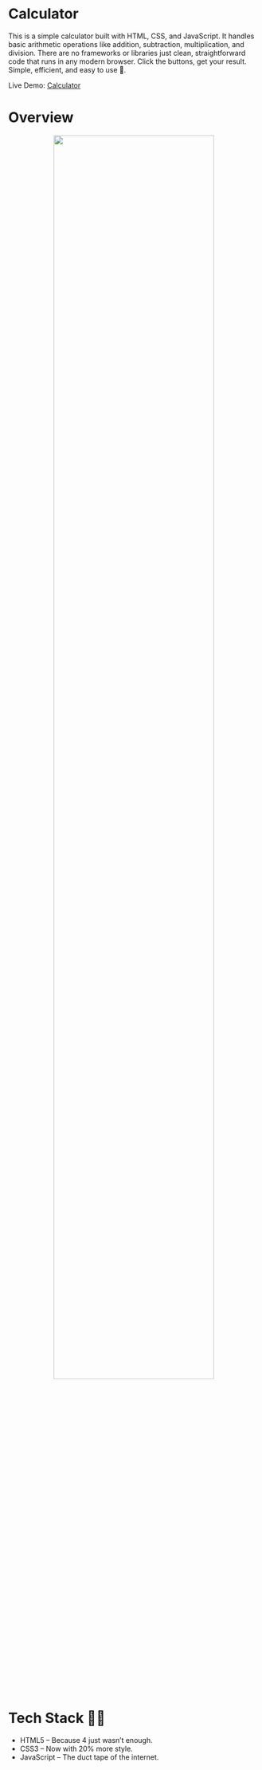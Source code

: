 # Calculator 
This is a simple calculator built with HTML, CSS, and JavaScript. It handles basic arithmetic operations like addition, subtraction, multiplication, and division.
There are no frameworks or libraries just clean, straightforward code that runs in any modern browser.
Click the buttons, get your result. Simple, efficient, and easy to use 🌷.

Live Demo: <a href = "https://golden-fox07.github.io/Calculator/" target="blank_"> Calculator </a>

# Overview
<p align="center">
  <img src = "https://github.com/user-attachments/assets/03864312-d4d6-4e6f-b5ae-2f32dc2386bd" width = "80%">
</p>

# Tech Stack 🧙‍♂️
- HTML5 – Because 4 just wasn’t enough.
- CSS3 – Now with 20% more style.
- JavaScript – The duct tape of the internet.
